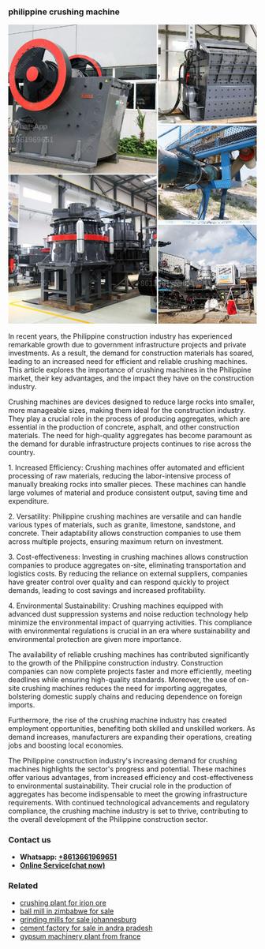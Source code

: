 <h3>philippine crushing machine</h3><img src='1703042290.jpg' alt=''><p>In recent years, the Philippine construction industry has experienced remarkable growth due to government infrastructure projects and private investments. As a result, the demand for construction materials has soared, leading to an increased need for efficient and reliable crushing machines. This article explores the importance of crushing machines in the Philippine market, their key advantages, and the impact they have on the construction industry.</p><p>Crushing machines are devices designed to reduce large rocks into smaller, more manageable sizes, making them ideal for the construction industry. They play a crucial role in the process of producing aggregates, which are essential in the production of concrete, asphalt, and other construction materials. The need for high-quality aggregates has become paramount as the demand for durable infrastructure projects continues to rise across the country.</p><p>1. Increased Efficiency: Crushing machines offer automated and efficient processing of raw materials, reducing the labor-intensive process of manually breaking rocks into smaller pieces. These machines can handle large volumes of material and produce consistent output, saving time and expenditure.</p><p>2. Versatility: Philippine crushing machines are versatile and can handle various types of materials, such as granite, limestone, sandstone, and concrete. Their adaptability allows construction companies to use them across multiple projects, ensuring maximum return on investment.</p><p>3. Cost-effectiveness: Investing in crushing machines allows construction companies to produce aggregates on-site, eliminating transportation and logistics costs. By reducing the reliance on external suppliers, companies have greater control over quality and can respond quickly to project demands, leading to cost savings and increased profitability.</p><p>4. Environmental Sustainability: Crushing machines equipped with advanced dust suppression systems and noise reduction technology help minimize the environmental impact of quarrying activities. This compliance with environmental regulations is crucial in an era where sustainability and environmental protection are given more importance.</p><p>The availability of reliable crushing machines has contributed significantly to the growth of the Philippine construction industry. Construction companies can now complete projects faster and more efficiently, meeting deadlines while ensuring high-quality standards. Moreover, the use of on-site crushing machines reduces the need for importing aggregates, bolstering domestic supply chains and reducing dependence on foreign imports.</p><p>Furthermore, the rise of the crushing machine industry has created employment opportunities, benefiting both skilled and unskilled workers. As demand increases, manufacturers are expanding their operations, creating jobs and boosting local economies.</p><p>The Philippine construction industry's increasing demand for crushing machines highlights the sector's progress and potential. These machines offer various advantages, from increased efficiency and cost-effectiveness to environmental sustainability. Their crucial role in the production of aggregates has become indispensable to meet the growing infrastructure requirements. With continued technological advancements and regulatory compliance, the crushing machine industry is set to thrive, contributing to the overall development of the Philippine construction sector.</p><h3>Contact us</h3><ul><li><strong>Whatsapp:&nbsp;<a href="https://wa.me/8613661969651">+8613661969651</a></strong></li><li><a href="https://swt.shibang-china.com/?git&amp;zhl&amp;philippine crushing machine"><strong>Online Service(chat now)</strong></a></li></ul><h3>Related</h3><ul><li><a href='crushing plant for irion ore.md'>crushing plant for irion ore</a></li><li><a href='ball mill in zimbabwe for sale.md'>ball mill in zimbabwe for sale</a></li><li><a href='grinding mills for sale johannesburg.md'>grinding mills for sale johannesburg</a></li><li><a href='cement factory for sale in andra pradesh.md'>cement factory for sale in andra pradesh</a></li><li><a href='gypsum machinery plant from france.md'>gypsum machinery plant from france</a></li></ul>